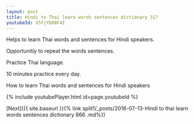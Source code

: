```yaml
---
layout: post
title: Hindi to Thai learn words sentences dictionary 317 
youtubeId: X5fjYbR8F4I
---
```

 
 
Helps to learn Thai words and sentences for Hindi speakers.

Opportunitiy to repeat the words sentences. 

Practice Thai language. 
 
10 minutes practice every day. 
 
How to learn Thai words and sentences for Hindi speakers 
 
{% include youtubePlayer.html id=page.youtubeId %}
 
 
[Next]({{ site.baseurl }}{% link  split1/_posts/2016-07-13-Hindi to thai learn words sentences dictionary 866 .md%})
 
